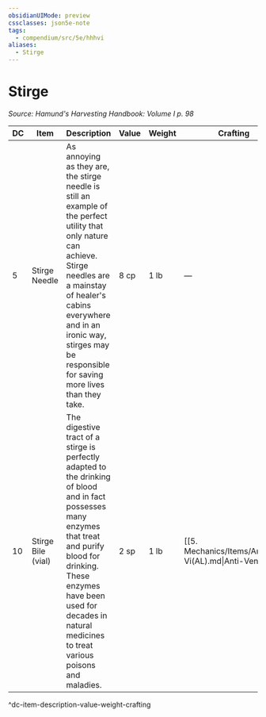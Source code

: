 ```yaml
---
obsidianUIMode: preview
cssclasses: json5e-note
tags:
  - compendium/src/5e/hhhvi
aliases:
  - Stirge
---
```

# Stirge
*Source: Hamund's Harvesting Handbook: Volume I p. 98* 

| DC | Item | Description | Value | Weight | Crafting |
|----|------|-------------|-------|--------|----------|
| 5 | Stirge Needle | As annoying as they are, the stirge needle is still an example of the perfect utility that only nature can achieve. Stirge needles are a mainstay of healer's cabins everywhere and in an ironic way, stirges may be responsible for saving more lives than they take. | 8 cp | 1 lb | — |
| 10 | Stirge Bile (vial) | The digestive tract of a stirge is perfectly adapted to the drinking of blood and in fact possesses many enzymes that treat and purify blood for drinking. These enzymes have been used for decades in natural medicines to treat various poisons and maladies. | 2 sp | 1 lb | [[5. Mechanics/Items/Antitoxin Vi(AL).md\|Anti-Venom]] |
^dc-item-description-value-weight-crafting
